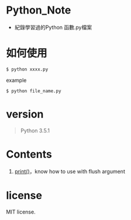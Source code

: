 # Python_Note
- 紀錄學習過的Python 函數.py檔案
# 如何使用
`$ python xxxx.py`

example

`$ python file_name.py`

# version
> Python 3.5.1

# Contents
1. [print()](print().py)，know how to use with flush argument


# license
MIT license.
